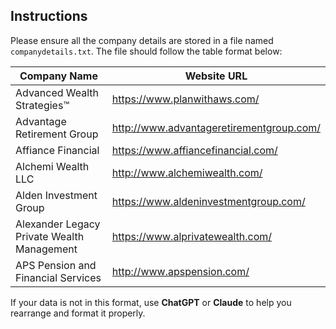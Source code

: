 ## Instructions

Please ensure all the company details are stored in a file named `companydetails.txt`. The file should follow the table format below:

| Company Name                                 | Website URL                                           |
|---------------------------------------------|-------------------------------------------------------|
| Advanced Wealth Strategies™                 | https://www.planwithaws.com/                         |
| Advantage Retirement Group                  | http://www.advantageretirementgroup.com/             |
| Affiance Financial                          | https://www.affiancefinancial.com/                   |
| Alchemi Wealth LLC                          | http://www.alchemiwealth.com/                        |
| Alden Investment Group                      | https://www.aldeninvestmentgroup.com/                |
| Alexander Legacy Private Wealth Management  | https://www.alprivatewealth.com/                     |
| APS Pension and Financial Services          | http://www.apspension.com/                           |

If your data is not in this format, use **ChatGPT** or **Claude** to help you rearrange and format it properly.
